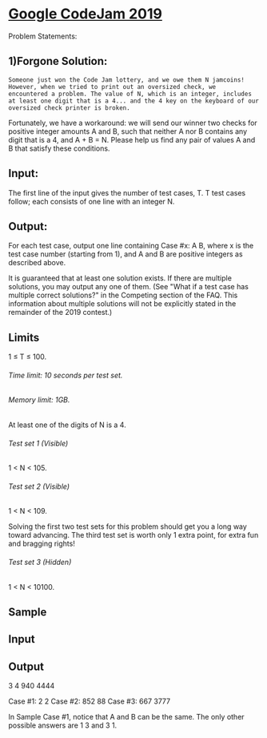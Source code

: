 # [Google CodeJam 2019](https://codingcompetitions.withgoogle.com/codejam/round/0000000000051705)

Problem Statements:

## 1)Forgone Solution:
    Someone just won the Code Jam lottery, and we owe them N jamcoins! However, when we tried to print out an oversized check, we     encountered a problem. The value of N, which is an integer, includes at least one digit that is a 4... and the 4 key on the keyboard of our oversized check printer is broken.

   Fortunately, we have a workaround: we will send our winner two checks for positive integer amounts A and B, such that neither A nor B contains any digit that is a 4, and A + B = N. Please help us find any pair of values A and B that satisfy these conditions.

## Input:
The first line of the input gives the number of test cases, T. T test cases follow; each consists of one line with an integer N.

## Output:
For each test case, output one line containing Case #x: A B, where x is the test case number (starting from 1), and A and B are positive integers as described above.

It is guaranteed that at least one solution exists. If there are multiple solutions, you may output any one of them. (See "What if a test case has multiple correct solutions?" in the Competing section of the FAQ. This information about multiple solutions will not be explicitly stated in the remainder of the 2019 contest.)

## Limits
1 ≤ T ≤ 100.
###### Time limit: 10 seconds per test set.
###### Memory limit: 1GB.
At least one of the digits of N is a 4.

###### Test set 1 (Visible)
1 < N < 105.

###### Test set 2 (Visible)
1 < N < 109.

Solving the first two test sets for this problem should get you a long way toward advancing. The third test set is worth only 1 extra point, for extra fun and bragging rights!

###### Test set 3 (Hidden)
1 < N < 10100.

## Sample

## Input 
 	
## Output 
 
3
4
940
4444

  
Case #1: 2 2
Case #2: 852 88
Case #3: 667 3777

  
In Sample Case #1, notice that A and B can be the same. The only other possible answers are 1 3 and 3 1.
